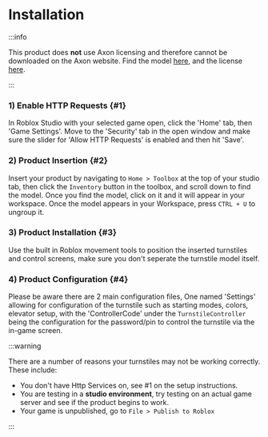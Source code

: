 # Installation

:::info

This product does **not** use Axon licensing and therefore cannot be downloaded on the Axon website. Find the model [here](https://create.roblox.com/marketplace/asset/6821432149/), and the license [here](https://www.roblox.com/game-pass/12447387).

:::

### 1) Enable HTTP Requests {#1}
In Roblox Studio with your selected game open, click the 'Home' tab, then 'Game Settings'. Move to the 'Security' tab in the open window and make sure the slider for 'Allow HTTP Requests' is enabled and then hit 'Save'.

### 2) Product Insertion {#2}
Insert your product by navigating to `Home > Toolbox` at the top of your studio tab, then click the `Inventory` button in the toolbox, and scroll down to find the model. Once you find the model, click on it and it will appear in your workspace. Once the model appears in your Workspace, press `CTRL + U` to ungroup it.

### 3) Product Installation {#3}
Use the built in Roblox movement tools to position the inserted turnstiles and control screens, make sure you don't seperate the turnstile model itself.

### 4) Product Configuration {#4}
Please be aware there are 2 main configuration files, One named 'Settings' allowing for configuration of the turnstile such as starting modes, colors, elevator setup, with the 'ControllerCode' under the `TurnstileController` being the configuration for the password/pin to control the turnstile via the in-game screen.

:::warning

There are a number of reasons your turnstiles may not be working correctly. These include:
- You don't have Http Services on, see #1 on the setup instructions.
- You are testing in a **studio environment**, try testing on an actual game server and see if the product begins to work.
- Your game is unpublished, go to `File > Publish to Roblox`

:::
